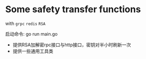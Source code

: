 # Some safety transfer functions
with `grpc` `redis` `RSA` 

启动命令: go run main.go
- 提供RSA加解密rpc接口与http接口，密钥对半小时刷新一次
- 提供一些通用工具类
